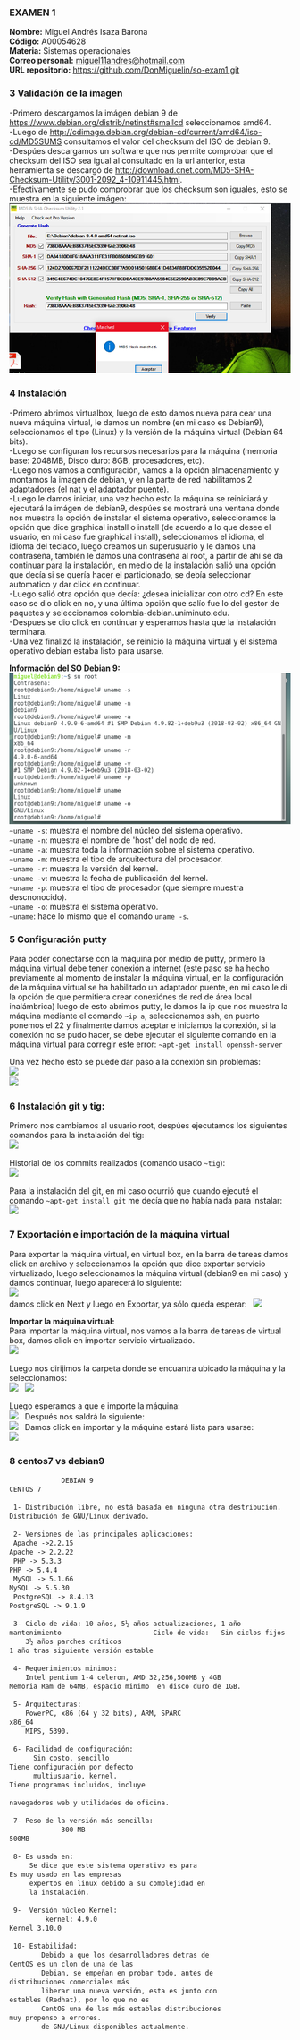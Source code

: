 ### EXAMEN 1  
**Nombre:** Miguel Andrés Isaza Barona  
**Código:** A00054628  
**Materia:** Sistemas operacionales  
**Correo personal:** miguel11andres@hotmail.com  
**URL repositorio:** https://github.com/DonMiguelin/so-exam1.git 

### 3 Validación de la imagen  
-Primero descargamos la imágen debian 9 de https://www.debian.org/distrib/netinst#smallcd seleccionamos amd64.  
-Luego de http://cdimage.debian.org/debian-cd/current/amd64/iso-cd/MD5SUMS consultamos el valor del checksum del ISO de debian 9.  
-Despúes descargamos un software que nos permite comprobar que el checksum del ISO sea igual al consultado en la url anterior, esta herramienta se descargó de http://download.cnet.com/MD5-SHA-Checksum-Utility/3001-2092_4-10911445.html.  
-Efectivamente se pudo comprobrar que los checksum son iguales, esto se muestra en la siguiente imágen:
                                              ![](Imagenes/ChecksumVerificacion.png)

### 4 Instalación  
-Primero abrimos virtualbox, luego de esto damos nueva para cear una nueva máquina virtual, le damos un nombre (en mi caso es Debian9),
seleccionamos el tipo (Linux) y la versión de la máquina virtual (Debian 64 bits).  
-Luego se configuran los recursos necesarios para la máquina (memoria base: 2048MB, Disco duro: 8GB, procesadores, etc).  
-Luego nos vamos a configuración, vamos a la opción almacenamiento y montamos la imagen de debian, y en la parte de red habilitamos 2 adaptadores (el nat y el adaptador puente).  
-Luego le damos iniciar, una vez hecho esto la máquina se reiniciará y ejecutará la imágen de debian9, despúes se mostrará una ventana donde nos muestra la opción de instalar el sistema operativo, seleccionamos la opción que dice graphical install o install (de acuerdo a lo que desee el usuario, en mi caso fue graphical install), seleccionamos el idioma, el idioma del teclado, luego creamos un superusuario y le damos una contraseña, también le damos una contraseña al root, a partír de ahí se da continuar para la instalación, en medio de la instalación salió una opción que decía si se quería hacer el particionado, se debía seleccionar automatico y dar click en continuar.  
-Luego salió otra opción que decía: ¿desea inicializar con otro cd? En este caso se dio click en no, y una última opción que salío fue lo del gestor de paquetes y seleccionamos colombia-debian.uniminuto.edu.  
-Despues se dio click en continuar y esperamos hasta que la instalación terminara.  
-Una vez finalizó la instalación, se reinició la máquina virtual y el sistema operativo debian estaba listo para usarse.  

**Información del SO Debian 9:**  
                                   ![](Imagenes/Información_Máquina.png)  
 ``~uname -s``: muestra el nombre del núcleo del sistema operativo.  
 ``~uname -n``: muestra el nombre de 'host' del nodo de red.  
 ``~uname -a``: muestra toda la información sobre el sistema operativo.  
 ``~uname -m``: muestra el tipo de arquitectura del procesador.  
 ``~uname -r``: muestra la versión del kernel.  
 ``~uname -v``: muestra la fecha de publicación del kernel.  
 ``~uname -p``: muestra el tipo de procesador (que siempre muestra descnonocido).  
 ``~uname -o``: muestra el sistema operativo.  
 ``~uname``: hace lo mismo que el comando ``uname -s``.  

### 5 Configuración putty
Para poder conectarse con la máquina por medio de putty, primero la máquina virtual debe tener conexión a internet (este paso se ha hecho previamente al momento de instalar la máquina virtual, en la configuración de la máquina virtual se ha habilitado un adaptador puente, en mi caso le dí la opción de que permitiera crear conexiónes de red de área local inalámbrica) luego de esto abrimos putty, le damos la ip que nos muestra la máquina mediante el comando ```~ip a```, seleccionamos ssh, en puerto ponemos el 22 y finalmente damos aceptar e iniciamos la conexión, si la conexión no se pudo hacer, se debe ejecutar el siguiente comando en la máquina virtual para corregir este error:
```~apt-get install openssh-server```  

Una vez hecho esto se puede dar paso a la conexión sin problemas:  
![](Imagenes/Configuración%20putty.png)  
![](Imagenes/Putty.png)  

### 6 Instalación git y tig:
Primero nos cambiamos al usuario root, despúes ejecutamos los siguientes comandos para la instalación del tig:  
![](Imagenes/Instalación%20tig.png)  

Historial de los commits realizados (comando usado ```~tig```):  
![](Imagenes/tig%20commits.png)  

Para la instalación del git, en mi caso ocurrió que cuando ejecuté el comando ```~apt-get install git``` me decía que no había nada para instalar:  
![](Imagenes/Instalación%20git.png)  

### 7 Exportación e importación de la máquina virtual  

Para exportar la máquina virtual, en virtual box, en la barra de tareas damos click en archivo y seleccionamos la opción que dice exportar servicio virtualizado, luego seleccionamos la máquina virtual (debian9 en mi caso) y damos continuar, luego aparecerá lo siguiente:  
![](Imagenes/Exportar%20Máquina.png)  
damos click en Next y luego en Exportar, ya sólo queda esperar:  
![](Imagenes/Exportación%20Máquina.png)  

**Importar la máquina virtual:**  
Para importar la máquina virtual, nos vamos a la barra de tareas de virtual box, damos click en importar servicio virtualizado.  
![](Imagenes/Importar.png)  

Luego nos dirijimos la carpeta donde se encuantra ubicado la máquina y la seleccionamos:  
![](Imagenes/SeleccionDebian.png)  
![](Imagenes/Seleccion.PNG)  

Luego esperamos a que e importe la máquina:  
![](Imagenes/importando.PNG)  
Después nos saldrá lo siguiente:  
![](Imagenes/Maquina.png)  
Damos click en importar y la máquina estará lista para usarse:  
![](Imagenes/FuncionamientoMaquina.png)  
### 8 centos7 vs debian9
                 DEBIAN 9                                                                                     CENTOS 7  
                 
     1- Distribución libre, no está basada en ninguna otra destribución.                          Distribución de GNU/Linux derivado.  
     
     2- Versiones de las principales aplicaciones: 
     Apache ->2.2.15                                                                                      Apache -> 2.2.22  
     PHP -> 5.3.3                                                                                         PHP -> 5.4.4  
     MySQL -> 5.1.66                                                                                      MySQL -> 5.5.30  
     PostgreSQL -> 8.4.13                                                                                 PostgreSQL -> 9.1.9  
     
     3- Ciclo de vida: 10 años, 5½ años actualizaciones, 1 año mantenimiento                       Ciclo de vida: 	Sin ciclos fijos  
        3½ años parches críticos                                                                   1 año tras siguiente versión estable  
        
     4- Requerimientos minimos: 
        Intel pentium 1-4 celeron, AMD 32,256,500MB y 4GB                                          Memoria Ram de 64MB, espacio minimo  en disco duro de 1GB.  

     5- Arquitecturas:
        PowerPC, x86 (64 y 32 bits), ARM, SPARC                                                               x86_64
        MIPS, 5390.  
        
     6- Facilidad de configuración:
          Sin costo, sencillo                                                                   Tiene configuración por defecto
          multiusuario, kernel.                                                                 Tiene programas incluidos, incluye
                                                                                                navegadores web y utilidades de oficina.  
                                                                                                
     7- Peso de la versión más sencilla:
                 300 MB                                                                                         500MB
                 
     8- Es usada en:
         Se dice que este sistema operativo es para                                               Es muy usado en las empresas
         expertos en linux debido a su complejidad en                                             
         la instalación.
       
     9-  Versión núcleo Kernel:
             kernel: 4.9.0                                                                                   Kernel 3.10.0  
             
     10- Estabilidad:
            Debido a que los desarrolladores detras de                                             CentOS es un clon de una de las
            Debian, se empeñan en probar todo, antes de                                            distribuciones comerciales más
            liberar una nueva versión, esta es junto con                                           estables (Redhat), por lo que no es   
            CentOS una de las más estables distribuciones                                          muy propenso a errores.
            de GNU/Linux disponibles actualmente.  
